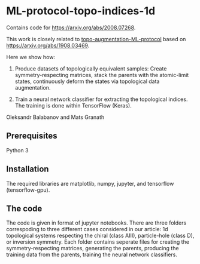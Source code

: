 # ML-protocol-topo-indices-1d



Contains code for <a href="https://arxiv.org/abs/2008.07268">https://arxiv.org/abs/2008.07268</a>. 

This work is closely related to <a href=https://github.com/mats-granath/topo-augmentation-ML-protocol>topo-augmentation-ML-protocol</a> based on <a href="https://arxiv.org/abs/1908.03469">https://arxiv.org/abs/1908.03469</a>.


Here we show how:

1. Produce datasets of topologically equivalent samples: Create symmetry-respecting matrices, stack the parents with the atomic-limit states, continuously deform the states via topological data augmentation.



2. Train a neural network classifier for extracting the topological indices. The training is done within TensorFlow (Keras).



Oleksandr Balabanov and Mats Granath



## Prerequisites



Python 3



## Installation



The required libraries are matplotlib, numpy, jupyter, and tensorflow (tensorflow-gpu).



## The code



The code is given in format of jupyter notebooks. There are three folders correspoding to three different cases considered in our article: 1d topological systems respecting the chiral (class AIII), particle-hole (class D), or inversion symmetry. Each folder contains seperate files for creating the symmetry-respecting matrices, generating the parents, producing the training data from the parents, training the neural network classifiers. 

